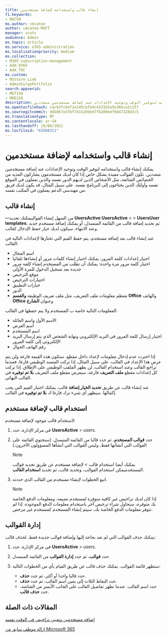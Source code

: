 ```yaml
---
title: إنشاء قالب واستخدامه لإضافة مستخدمين
f1.keywords:
- NOCSH
ms.author: cmcatee
author: cmcatee-MSFT
manager: scotv
audience: Admin
ms.topic: article
ms.service: o365-administration
ms.localizationpriority: medium
ms.collection:
- M365-subscription-management
- Adm_O365
- Adm_TOC
ms.custom:
- MSStore_Link
- AdminSurgePortfolio
search.appverid:
- MET150
- MOE150
description: يمكنك إنشاء قالب واستخدامه لتوفير الوقت وتوحيد الإعدادات عند إضافة مستخدمين متعددين.
ms.openlocfilehash: cacb3fc6ef2a145cbfe4c4131b2e5e38eca2c257
ms.sourcegitcommit: d4b867e37bf741528ded7fb289e4f6847228d2c5
ms.translationtype: MT
ms.contentlocale: ar-SA
ms.lasthandoff: 10/06/2021
ms.locfileid: "63568311"
---
```

# <a name="create-and-use-a-template-to-add-users"></a>إنشاء قالب واستخدامه لإضافة مستخدمين

يمكنك إنشاء قالب واستخدامه لتوفير الوقت وتوحيد الإعدادات عند إضافة مستخدمين متعددين. تكون القوالب مفيدة بشكل خاص إذا كان لديك مستخدمون يشاركون العديد من الخصائص الشائعة، مثل الأشخاص الذين لديهم الدور نفسه والذين يعملون في الموقع نفسه وأولئك الذين يحتاجون إلى البرنامج نفسه. على سبيل المثال، قد يكون لديك فريق من مهندسي الدعم يعملون في المكتب نفسه.  

## <a name="create-a-template"></a>إنشاء قالب

&mdash;من السهل إنشاء القوالبيمكنك  تحديد **UsersActive UsersActive** >  >  **UsersUser templates**، ثم تحديد إضافة قالب من القائمة المنسدل، أو يمكنك إضافة مستخدم جديد وعند الانتهاء، سيكون لديك خيار حفظ الإدخال كقالب.

عند إنشاء قالب بعد إضافة مستخدم، يتم حفظ القيم التي تختارها لإعدادات التالية في القالب:

- اسم المجال
- اختيار إعدادات كلمة المرور: يمكنك اختيار إنشاء كلمات مرور أو إنشاءها تلقائيا
- اختيار كلمة مرور مرة واحدة: يمكنك أن تطلب من المستخدم إنشاء كلمة مرور جديدة بعد تسجيل الدخول للمرة الأولى
- موقع الترخيص
- اختيارات الترخيص
- خيارات التطبيق
- الدور
- معظم معلومات ملف التعريف، مثل ملف تعريف الوظيفة **والقسم** **Office** والهاتف **Office** وعنوان **الشارع** 

المعلومات التالية خاصة ب المستخدم ولا يتم حفظها في القالب:

- الاسم الأول واسم العائلة
- اسم العرض
- اسم المستخدم
- اختيار إرسال كلمة المرور في البريد الإلكتروني ونهاية الشخص الذي يتم إرسال البريد الإلكتروني إلى كلمة المرور
- رقم الهاتف الجوال

إذا اخترت عدم إدخال معلومات لإعداد داخل مقطع، ستكون هذه القيمة فارغة ولن يتم عرض هذا الإعداد في القالب. على سبيل المثال، إذا تركت  المسند الوظيفي فارغا، فعندما تراجع القالب وعند استخدام القالب، لن يظهر  الملقب الوظيفي على الإطلاق. إذا تركت كل إعدادات مقطع **ملف التعريف** فارغة، سيعرض مقطع  ملف التعريف **بلا تم توفيره** في القالب النهائي.

عند إنشاء قالب عن طريق **تحديد الخيار إضافة** قالب، يمكنك اختيار القيم التي يجب إكمالها. سيظهر أي شيء ترك فارغا ك **بلا تم توفيره** في القالب.

## <a name="use-a-template-to-add-a-user"></a>استخدام قالب لإضافة مستخدم

لاستخدام قالب موجود لإضافة مستخدم:

1. في مركز الإدارة، حدد **UsersActive** >  users.

2. حدد **قوالب المستخدم**، ثم حدد قالبا من القائمة المنسدل. (ستحتوي القائمة على القوالب التي أنشأتها فقط، وليس القوالب التي أنشأها المسؤولون الآخرون.)

   > [!NOTE]
   > يمكنك أيضا استخدام قالب  >  لإضافة مستخدم عن طريق تحديد قوالب المستخدميمكن استخدام القوالب، وتحديد قالب، ثم تحديد **استخدام القالب**.

3. اتبع الخطوات لإنشاء مستخدم من القالب الذي حددته.

   > [!NOTE]
   > إذا كان لديك تراخيص غير كافية متوفرة لمستخدم تضيفه، ومعلومات الدفع الخاصة بك متوفرة، سنحاول شراء ترخيص آخر باستخدام معلومات الدفع الموجودة. إذا لم تتوفر معلومات الدفع الخاصة بك، سيتم إنشاء المستخدم كمستخدم غير مرخص.

## <a name="manage-templates"></a>إدارة القوالب

يمكنك حذف القوالب التي لم تعد بحاجة إليها وإضافة قوالب جديدة فقط. لحذف قالب:

1. في مركز الإدارة، حدد **UsersActive** >  users.

2. حدد **قوالب**، ثم حدد **إدارة القوالب** من القائمة المنسدل.

3. ستظهر قائمة القوالب. يمكنك حذف قالب عن طريق القيام بأي من الخطوات التالية:
    - حدد قالبا واحدا أو أكثر، ثم حدد **حذف**. 
    - حدد النقاط الثلاث إلى يمين اسم القالب، ثم حدد **حذف**.
    - حدد اسم القالب. عندما تظهر تفاصيل القالب على الجانب الأيسر من الشاشة، حدد **حذف قالب**.

## <a name="related-articles"></a>المقالات ذات الصلة

[إضافة مستخدمين وتعيين تراخيص في الوقت نفسه](add-users.md)

[إزالة موظف سابق من Microsoft 365](remove-former-employee.md)
  
